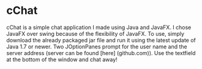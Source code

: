 cChat
=====

cChat is a simple chat application I made using Java and JavaFX. I chose JavaFX over swing because of the flexibility of JavaFX. To use, simply download the already packaged jar file and run it using the latest update of Java 1.7 or newer. Two JOptionPanes prompt for the user name and the server address (server can be found [here] (github.com)). Use the textfield at the bottom of the window and chat away!
